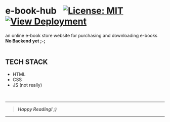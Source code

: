 <!--

<p align="center">
  <br>
  <a href="https://code-chaser.github.io/e-book-hub/"><img src="./img/logo.png" height="150px"/></a>
  <br>
  <br>
</p>

-->


# e-book-hub &nbsp; <!--![Generic badge](https://img.shields.io/badge/University-Project-red.svg)--> [![License: MIT](https://img.shields.io/badge/License-MIT-yellow.svg)](https://en.wikipedia.org/wiki/MIT_License)  [![View Deployment](https://img.shields.io/badge/View-Deployment-blue.svg)](https://code-chaser.github.io/e-book-hub/) <!--![views](https://visitor-badge.glitch.me/badge?page_id=code-chaser.hospital-management-system)--> &nbsp;
an online e-book store website for purchasing and downloading e-books
<br>
**No Backend yet ;-;**
<br><br>
## TECH STACK
* HTML
* CSS
* JS (not really)

<br>

___
> ***Happy Reading! ;)***
___

